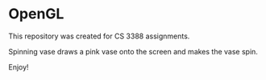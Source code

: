 # OpenGL


This repository was created for CS 3388 assignments. 

Spinning vase draws a pink vase onto the screen and makes the vase spin.

Enjoy!
